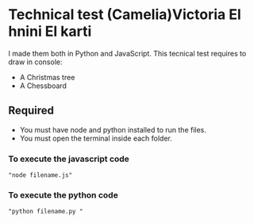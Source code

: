 # Technical test (Camelia)Victoria El hnini El karti

I made them both in Python and JavaScript.
This tecnical test requires to draw in console:
- A Christmas tree
- A Chessboard 

## Required 

- You must have node and python installed to run the files.
- You must open the terminal inside each folder.

### To execute the javascript code

    "node filename.js"

### To execute the python code

    "python filename.py "